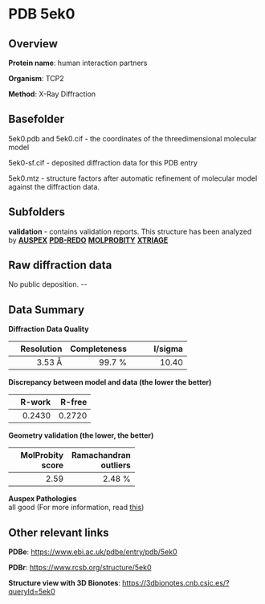 # PDB 5ek0

## Overview

**Protein name**: human interaction partners

**Organism**: TCP2

**Method**: X-Ray Diffraction



## Basefolder

5ek0.pdb and 5ek0.cif - the coordinates of the threedimensional molecular model

5ek0-sf.cif - deposited diffraction data for this PDB entry

5ek0.mtz - structure factors after automatic refinement of molecular model against the diffraction data.

## Subfolders





**validation** - contains validation reports. This structure has been analyzed by [**AUSPEX**](https://github.com/thorn-lab/coronavirus_structural_task_force/tree/master/pdb/human_interaction_partners/TCP2/5ek0/validation/auspex) [**PDB-REDO**](https://github.com/thorn-lab/coronavirus_structural_task_force/tree/master/pdb/human_interaction_partners/TCP2/5ek0/validation/pdb-redo) [**MOLPROBITY**](https://github.com/thorn-lab/coronavirus_structural_task_force/tree/master/pdb/human_interaction_partners/TCP2/5ek0/validation/molprobity) [**XTRIAGE**](https://github.com/thorn-lab/coronavirus_structural_task_force/blob/master/pdb/human_interaction_partners/TCP2/5ek0/validation/Xtriage_output.log)  



## Raw diffraction data

No public deposition. --<br> 

## Data Summary
**Diffraction Data Quality**

|   | Resolution | Completeness| I/sigma |
|---|-------------:|----------------:|--------------:|
|   |3.53 Å|99.7  %|<img width=50/>10.40|

**Discrepancy between model and data (the lower the better)**

|   | **R-work**| **R-free**   
|---|-------------:|----------------:|           
||  0.2430|  0.2720|

**Geometry validation (the lower, the better)**

|   |**MolProbity<br>score**| **Ramachandran<br>outliers** 
|---|-------------:|----------------:|
||  2.59|  2.48 %|

**Auspex Pathologies**<br> all good (For more information, read [this](https://github.com/thorn-lab/coronavirus_structural_task_force/blob/master/pdb/human_interaction_partners/TCP2/5ek0/validation/auspex/5ek0_auspex_comments.txt))

 



## Other relevant links 
**PDBe**:  https://www.ebi.ac.uk/pdbe/entry/pdb/5ek0
 
**PDBr**: https://www.rcsb.org/structure/5ek0 

**Structure view with 3D Bionotes**: https://3dbionotes.cnb.csic.es/?queryId=5ek0

